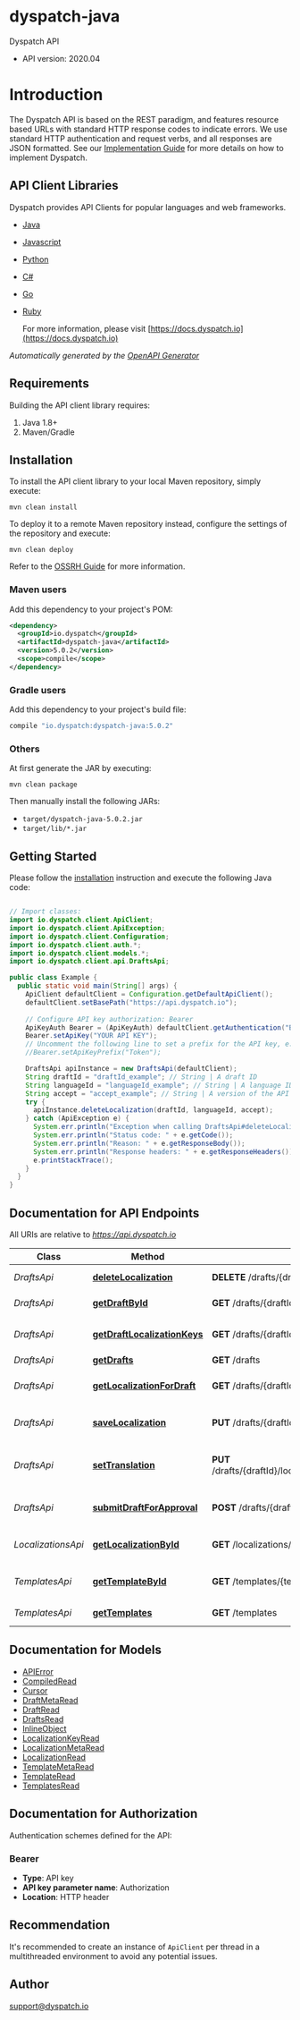 # dyspatch-java

Dyspatch API
- API version: 2020.04

# Introduction

The Dyspatch API is based on the REST paradigm, and features resource based URLs with standard HTTP response
codes to indicate errors. We use standard HTTP authentication and request verbs, and all responses are JSON formatted.
See our [Implementation Guide](https://docs.dyspatch.io/development/implementing_dyspatch/) for more details on
how to implement Dyspatch.

## API Client Libraries
Dyspatch provides API Clients for popular languages and web frameworks.

- [Java](https://github.com/getdyspatch/dyspatch-java)
- [Javascript](https://github.com/getdyspatch/dyspatch-javascript)
- [Python](https://github.com/getdyspatch/dyspatch-python)
- [C#](https://github.com/getdyspatch/dyspatch-dotnet)
- [Go](https://github.com/getdyspatch/dyspatch-golang)
- [Ruby](https://github.com/getdyspatch/dyspatch-ruby)


  For more information, please visit [https://docs.dyspatch.io](https://docs.dyspatch.io)

*Automatically generated by the [OpenAPI Generator](https://openapi-generator.tech)*


## Requirements

Building the API client library requires:
1. Java 1.8+
2. Maven/Gradle

## Installation

To install the API client library to your local Maven repository, simply execute:

```shell
mvn clean install
```

To deploy it to a remote Maven repository instead, configure the settings of the repository and execute:

```shell
mvn clean deploy
```

Refer to the [OSSRH Guide](http://central.sonatype.org/pages/ossrh-guide.html) for more information.

### Maven users

Add this dependency to your project's POM:

```xml
<dependency>
  <groupId>io.dyspatch</groupId>
  <artifactId>dyspatch-java</artifactId>
  <version>5.0.2</version>
  <scope>compile</scope>
</dependency>
```

### Gradle users

Add this dependency to your project's build file:

```groovy
compile "io.dyspatch:dyspatch-java:5.0.2"
```

### Others

At first generate the JAR by executing:

```shell
mvn clean package
```

Then manually install the following JARs:

* `target/dyspatch-java-5.0.2.jar`
* `target/lib/*.jar`

## Getting Started

Please follow the [installation](#installation) instruction and execute the following Java code:

```java

// Import classes:
import io.dyspatch.client.ApiClient;
import io.dyspatch.client.ApiException;
import io.dyspatch.client.Configuration;
import io.dyspatch.client.auth.*;
import io.dyspatch.client.models.*;
import io.dyspatch.client.api.DraftsApi;

public class Example {
  public static void main(String[] args) {
    ApiClient defaultClient = Configuration.getDefaultApiClient();
    defaultClient.setBasePath("https://api.dyspatch.io");
    
    // Configure API key authorization: Bearer
    ApiKeyAuth Bearer = (ApiKeyAuth) defaultClient.getAuthentication("Bearer");
    Bearer.setApiKey("YOUR API KEY");
    // Uncomment the following line to set a prefix for the API key, e.g. "Token" (defaults to null)
    //Bearer.setApiKeyPrefix("Token");

    DraftsApi apiInstance = new DraftsApi(defaultClient);
    String draftId = "draftId_example"; // String | A draft ID
    String languageId = "languageId_example"; // String | A language ID (eg: en-US)
    String accept = "accept_example"; // String | A version of the API that should be used for the request. For example, to use version \"2020.04\", set the value to \"application/vnd.dyspatch.2020.04+json\"
    try {
      apiInstance.deleteLocalization(draftId, languageId, accept);
    } catch (ApiException e) {
      System.err.println("Exception when calling DraftsApi#deleteLocalization");
      System.err.println("Status code: " + e.getCode());
      System.err.println("Reason: " + e.getResponseBody());
      System.err.println("Response headers: " + e.getResponseHeaders());
      e.printStackTrace();
    }
  }
}

```

## Documentation for API Endpoints

All URIs are relative to *https://api.dyspatch.io*

Class | Method | HTTP request | Description
------------ | ------------- | ------------- | -------------
*DraftsApi* | [**deleteLocalization**](docs/DraftsApi.md#deleteLocalization) | **DELETE** /drafts/{draftId}/localizations/{languageId} | Remove a localization
*DraftsApi* | [**getDraftById**](docs/DraftsApi.md#getDraftById) | **GET** /drafts/{draftId} | Get Draft by ID
*DraftsApi* | [**getDraftLocalizationKeys**](docs/DraftsApi.md#getDraftLocalizationKeys) | **GET** /drafts/{draftId}/localizationKeys | Get localization keys
*DraftsApi* | [**getDrafts**](docs/DraftsApi.md#getDrafts) | **GET** /drafts | List Drafts
*DraftsApi* | [**getLocalizationForDraft**](docs/DraftsApi.md#getLocalizationForDraft) | **GET** /drafts/{draftId}/localizations | Get localizations on a draft
*DraftsApi* | [**saveLocalization**](docs/DraftsApi.md#saveLocalization) | **PUT** /drafts/{draftId}/localizations/{languageId} | Create or update a localization
*DraftsApi* | [**setTranslation**](docs/DraftsApi.md#setTranslation) | **PUT** /drafts/{draftId}/localizations/{languageId}/translations | Set translations for language
*DraftsApi* | [**submitDraftForApproval**](docs/DraftsApi.md#submitDraftForApproval) | **POST** /drafts/{draftId}/publishRequest | Submit the draft for approval
*LocalizationsApi* | [**getLocalizationById**](docs/LocalizationsApi.md#getLocalizationById) | **GET** /localizations/{localizationId} | Get Localization Object by ID
*TemplatesApi* | [**getTemplateById**](docs/TemplatesApi.md#getTemplateById) | **GET** /templates/{templateId} | Get Template by ID
*TemplatesApi* | [**getTemplates**](docs/TemplatesApi.md#getTemplates) | **GET** /templates | List Templates


## Documentation for Models

 - [APIError](docs/APIError.md)
 - [CompiledRead](docs/CompiledRead.md)
 - [Cursor](docs/Cursor.md)
 - [DraftMetaRead](docs/DraftMetaRead.md)
 - [DraftRead](docs/DraftRead.md)
 - [DraftsRead](docs/DraftsRead.md)
 - [InlineObject](docs/InlineObject.md)
 - [LocalizationKeyRead](docs/LocalizationKeyRead.md)
 - [LocalizationMetaRead](docs/LocalizationMetaRead.md)
 - [LocalizationRead](docs/LocalizationRead.md)
 - [TemplateMetaRead](docs/TemplateMetaRead.md)
 - [TemplateRead](docs/TemplateRead.md)
 - [TemplatesRead](docs/TemplatesRead.md)


## Documentation for Authorization

Authentication schemes defined for the API:
### Bearer

- **Type**: API key
- **API key parameter name**: Authorization
- **Location**: HTTP header


## Recommendation

It's recommended to create an instance of `ApiClient` per thread in a multithreaded environment to avoid any potential issues.

## Author

support@dyspatch.io

